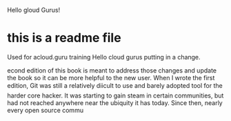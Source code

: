 Hello gloud Gurus!

# this is a readme file
Used for acloud.guru training
Hello cloud gurus
putting in a change.


econd edition of this book is meant to address those
changes and update the book so it can be more helpful to the new user.
When I wrote the first edition, Git was still a relatively diicult to use and
barely adopted tool for the harder core hacker. It was starting to gain steam in
certain communities, but had not reached anywhere near the ubiquity it has today.
Since then, nearly every open source commu
